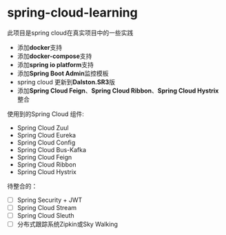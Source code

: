 # spring-cloud-learning
此项目是spring cloud在真实项目中的一些实践
- 添加**docker**支持
- 添加**docker-compose**支持
- 添加**spring io platform**支持
- 添加**Spring Boot Admin**监控模板
- spring cloud 更新到**Dalston.SR3**版
- 添加**Spring Cloud Feign**、**Spring Cloud Ribbon**、**Spring Cloud Hystrix**整合

使用到的Spring Cloud 组件:
  - Spring Cloud Zuul
  - Spring Cloud Eureka
  - Spring Cloud Config
  - Spring Cloud Bus-Kafka
  - Spring Cloud Feign
  - Spring Cloud Ribbon
  - Spring Cloud Hystrix
  
待整合的：
  - [ ] Spring Security + JWT
  - [ ] Spring Cloud Stream
  - [ ] Spring Cloud Sleuth
  - [ ] 分布式跟踪系统Zipkin或Sky Walking
